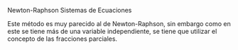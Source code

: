 Newton-Raphson Sistemas de Ecuaciones

Este método es muy parecido al de Newton-Raphson, sin embargo como en este se tiene más de una variable independiente, se tiene que utilizar el concepto de las fracciones parciales. 
